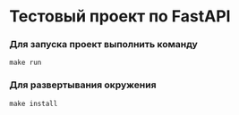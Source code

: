 # Тестовый проект по FastAPI

### Для запуска проект выполнить команду
``
make run
``

### Для развертывания окружения
``
make install
``